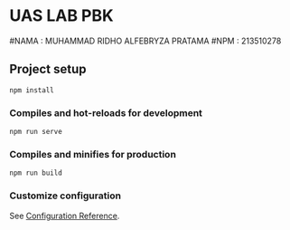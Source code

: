 # UAS LAB PBK
#NAMA : MUHAMMAD RIDHO ALFEBRYZA PRATAMA
#NPM  : 213510278

## Project setup
```
npm install
```

### Compiles and hot-reloads for development
```
npm run serve
```

### Compiles and minifies for production
```
npm run build
```

### Customize configuration
See [Configuration Reference](https://cli.vuejs.org/config/).
